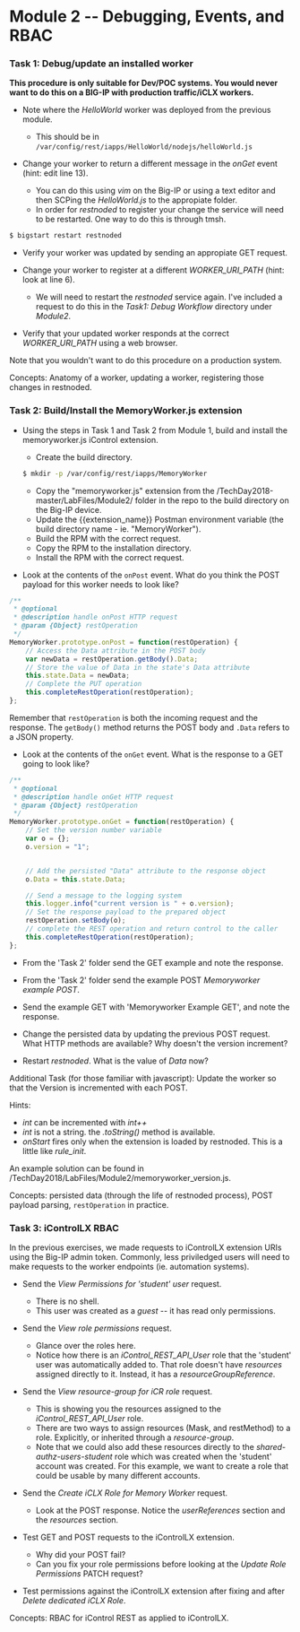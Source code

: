 # Module 2 -- Debugging, Events, and RBAC #
### Task 1: Debug/update an installed worker
__This procedure is only suitable for Dev/POC systems. You would never want to do this on a BIG-IP with production traffic/iCLX workers.__

* Note where the _HelloWorld_ worker was deployed from the previous module. 
    * This should be in ```/var/config/rest/iapps/HelloWorld/nodejs/helloWorld.js```

* Change your worker to return a different message in the _onGet_ event (hint: edit line 13). 
    * You can do this using _vim_ on the Big-IP or using a text editor and then SCPing the _HelloWorld.js_ to the appropiate folder.
    * In order for _restnoded_ to register your change the service will need to be restarted. One way to do this is through tmsh.
    
```bash 
$ bigstart restart restnoded
```
* Verify your worker was updated by sending an appropiate GET request.

* Change your worker to register at a different *WORKER_URI_PATH* (hint: look at line 6).
    * We will need to restart the _restnoded_ service again. I've included a request to do this in the _Task1: Debug Workflow_ directory under _Module2_. 

* Verify that your updated worker responds at the correct _WORKER_URI_PATH_ using a web browser.

Note that you wouldn't want to do this procedure on a production system.

Concepts: Anatomy of a worker, updating a worker, registering those changes in restnoded.



### Task 2: Build/Install the MemoryWorker.js extension
* Using the steps in Task 1 and Task 2 from Module 1, build and install the memoryworker.js iControl extension.
  * Create the build directory.
  ```bash
  $ mkdir -p /var/config/rest/iapps/MemoryWorker
  ```
  * Copy the "memoryworker.js" extension from the /TechDay2018-master/LabFiles/Module2/ folder in the repo to the build directory on the Big-IP device.
  * Update the {{extension_name}} Postman environment variable (the build directory name - ie. "MemoryWorker").
  * Build the RPM with the correct request.
  * Copy the RPM to the installation directory.
  * Install the RPM with the correct request.
 
* Look at the contents of the ```onPost``` event. What do you think the POST payload for this worker needs to look like?
  
```javascript
/**
 * @optional
 * @description handle onPost HTTP request
 * @param {Object} restOperation
 */
MemoryWorker.prototype.onPost = function(restOperation) {
    // Access the Data attribute in the POST body
    var newData = restOperation.getBody().Data;
    // Store the value of Data in the state's Data attribute
    this.state.Data = newData;
    // Complete the PUT operation
    this.completeRestOperation(restOperation);
};
```
Remember that ```restOperation``` is both the incoming request and the response. The ```getBody()``` method returns the POST body and ```.Data``` refers to a JSON property.

* Look at the contents of the ```onGet``` event. What is the response to a GET going to look like?

```javascript
/**
 * @optional
 * @description handle onGet HTTP request
 * @param {Object} restOperation
 */
MemoryWorker.prototype.onGet = function(restOperation) {
    // Set the version number variable
    var o = {};
    o.version = "1";


    // Add the persisted "Data" attribute to the response object
    o.Data = this.state.Data;

    // Send a message to the logging system
    this.logger.info("current version is " + o.version);
    // Set the response payload to the prepared object
    restOperation.setBody(o);
    // complete the REST operation and return control to the caller
    this.completeRestOperation(restOperation);
};
```
* From the 'Task 2' folder send the GET example and note the response.
* From the 'Task 2' folder send the example POST _Memoryworker example POST_.
* Send the example GET with 'Memoryworker Example GET', and note the response.
* Change the persisted data by updating the previous POST request. What HTTP methods are available? Why doesn't the version increment? 

* Restart _restnoded_. What is the value of _Data_ now?

Additional Task (for those familiar with javascript): Update the worker so that the Version is incremented with each POST.

Hints:
* _int_ can be incremented with _int++_
* _int_ is not a string. the _.toString()_ method is available.
* _onStart_ fires only when the extension is loaded by restnoded. This is a little like _rule_init_.

An example solution can be found in /TechDay2018/LabFiles/Module2/memoryworker_version.js.

Concepts: persisted data (through the life of restnoded process), POST payload parsing, ```restOperation``` in practice.


### Task 3: iControlLX RBAC 

In the previous exercises, we made requests to iControlLX extension URIs using the Big-IP admin token. Commonly, less priviledged users will need to make requests to the worker endpoints (ie. automation systems).

* Send the _View Permissions for 'student' user_ request.
    * There is no shell. 
    * This user was created as a _guest_ -- it has read only permissions.

* Send the _View role permissions_ request. 
    * Glance over the roles here.
    * Notice how there is an _iControl_REST_API_User_ role that the 'student' user was automatically added to. That role doesn't have _resources_ assigned directly to it. Instead, it has a _resourceGroupReference_.
    
* Send the _View resource-group for iCR role_ request. 
    * This is showing you the resources assigned to the _iControl_REST_API_User_ role.
    * There are two ways to assign resources (Mask, and restMethod) to a role. Explicitly, or inherited through a _resource-group_. 
    * Note that we could also add these resources directly to the _shared-authz-users-student_ role which was created when the 'student' account was created. For this example, we want to create a role that could be usable by many different accounts. 
    
* Send the _Create iCLX Role for Memory Worker_ request.
    * Look at the POST response. Notice the _userReferences_ section and the _resources_ section.

* Test GET and POST requests to the iControlLX extension. 
    * Why did your POST fail?
    * Can you fix your role permissions before looking at the _Update Role Permissions_ PATCH request?

* Test permissions against the iControlLX extension after fixing and after _Delete dedicated iCLX Role_.

Concepts: RBAC for iControl REST as applied to iControlLX.
